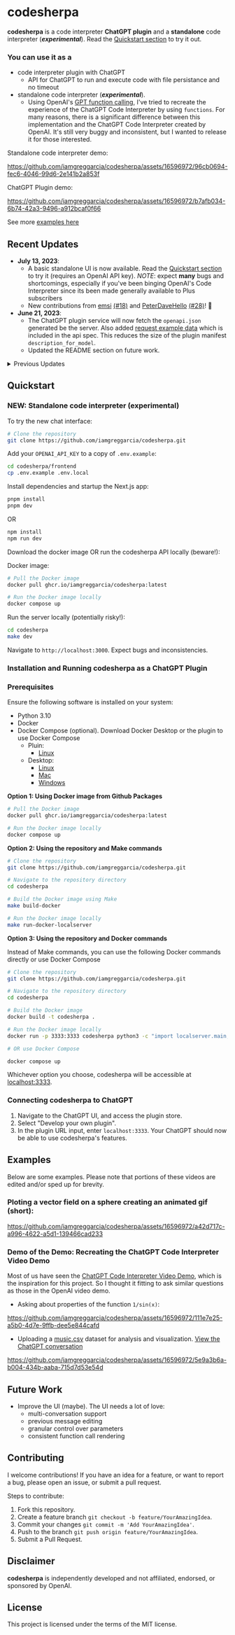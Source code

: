 # codesherpa 

**codesherpa** is a code interpreter **ChatGPT plugin** and a **standalone** code interpreter (_**experimental**_). Read the [Quickstart section](#quickstart) to try it out.

### You can use it as a
 
- code interpreter plugin with ChatGPT
  - API for ChatGPT to run and execute code with file persistance and no timeout 
- standalone code interpreter (_**experimental**_). 
  - Using OpenAI's [GPT function calling](https://platform.openai.com/docs/guides/gpt/function-calling), I've tried to recreate the experience of the ChatGPT Code Interpreter by using `functions`. For many reasons, there is a significant difference between this implementation and the ChatGPT Code Interpreter created by OpenAI. It's still very buggy and inconsistent, but I wanted to release it for those interested.


Standalone code interpreter demo:



https://github.com/iamgreggarcia/codesherpa/assets/16596972/96cb0694-fec6-4046-99d6-2e141b2a853f





ChatGPT Plugin demo:

https://github.com/iamgreggarcia/codesherpa/assets/16596972/b7afb034-6b74-42a3-9496-a912bcaf0f66


See more [examples here](#examples)


## Recent Updates

- **July 13, 2023**: 
  - A basic standalone UI is now available. Read the [Quickstart section](#quickstart) to try it (requires an OpenAI API key). _NOTE_: expect **many** bugs and shortcomings, especially if you've been binging OpenAI's Code Interpreter since its been made generally available to Plus subscribers
  - New contributions from [emsi](https://github.com/emsi) [(#18)]([Title](https://github.com/iamgreggarcia/codesherpa/pull/18)) and [PeterDaveHello](https://github.com/PeterDaveHello) [(#28)](https://github.com/iamgreggarcia/codesherpa/pull/28)! 👏
- **June 21, 2023**: 
    - The ChatGPT plugin service will now fetch the `openapi.json` generated be the server. Also added [request example data](https://fastapi.tiangolo.com/tutorial/schema-extra-example/) which is included in the api spec. This reduces the size of the plugin manifest `description_for_model`.
    - Updated the README section on future work. 
<details>
<summary>Previous Updates</summary>

- **June 18, 2023**: Added `docker-compose.yml`
- **May 31, 2023**: Introduced new file upload interface via `upload.html` and corresponding server endpoint, allowing you to upload files at `localhost:3333/upload` or by telling ChatGPT you want to upload a file or have a file you want to work with: ![upload-demo](https://github.com/iamgreggarcia/codesherpa/assets/16596972/bb1bcadf-7152-44fb-becb-f571094cbf56) Refactored Python code execution using `ast` module for enhanced efficiency. Local server and manifest file updates to support these features. Minor updates to REPL execution, error handling, and code formatting.
- **May 22, 2023**: Refactored README to provide clear and concise instructions for building and running codesherpa.
- **May 20, 2023**: codesherpa now supports multiple programming languages, including Python, C++, and Rust.

</details>

## Quickstart

### NEW: Standalone code interpreter (experimental)

To try the new chat interface:

```bash
# Clone the repository
git clone https://github.com/iamgreggarcia/codesherpa.git
```
Add your `OPENAI_API_KEY` to a copy of `.env.example`:
```bash
cd codesherpa/frontend
cp .env.example .env.local
```

Install dependencies and startup the Next.js app:
```bash
pnpm install
pnpm dev
```
OR

```bash
npm install
npm run dev
```
Download the docker image OR run the codesherpa API locally (beware!):

Docker image:
```bash
# Pull the Docker image
docker pull ghcr.io/iamgreggarcia/codesherpa:latest

# Run the Docker image locally
docker compose up
```

Run the server locally (potentially risky!):
```bash
cd codesherpa
make dev
```

Navigate to `http://localhost:3000`. Expect bugs and inconsistencies.

### Installation and Running codesherpa as a ChatGPT Plugin

### Prerequisites

Ensure the following software is installed on your system:

- Python 3.10
- Docker
- Docker Compose (optional). Download Docker Desktop or the plugin to use Docker Compose
    - Pluin:
      - [Linux](https://docs.docker.com/compose/install/#scenario-two-install-the-compose-plugin)
    - Desktop:
      - [Linux](https://docs.docker.com/desktop/install/linux-install/)
      - [Mac](https://docs.docker.com/desktop/install/mac-install/)
      - [Windows](https://docs.docker.com/desktop/install/windows-install/)


**Option 1: Using Docker image from Github Packages**

```bash
# Pull the Docker image
docker pull ghcr.io/iamgreggarcia/codesherpa:latest

# Run the Docker image locally
docker compose up
```

**Option 2: Using the repository and Make commands**

```bash
# Clone the repository
git clone https://github.com/iamgreggarcia/codesherpa.git

# Navigate to the repository directory
cd codesherpa

# Build the Docker image using Make
make build-docker

# Run the Docker image locally
make run-docker-localserver
```

**Option 3: Using the repository and Docker commands**

Instead of Make commands, you can use the following Docker commands directly or use Docker Compose

```bash
# Clone the repository
git clone https://github.com/iamgreggarcia/codesherpa.git

# Navigate to the repository directory
cd codesherpa

# Build the Docker image
docker build -t codesherpa .

# Run the Docker image locally
docker run -p 3333:3333 codesherpa python3 -c "import localserver.main; localserver.main.start()"

# OR use Docker Compose

docker compose up
```

Whichever option you choose, codesherpa will be accessible at [localhost:3333](http://localhost:3333).

### Connecting codesherpa to ChatGPT

1. Navigate to the ChatGPT UI, and access the plugin store.
2. Select "Develop your own plugin".
3. In the plugin URL input, enter `localhost:3333`. Your ChatGPT should now be able to use codesherpa's features.


## Examples

Below are some examples. Please note that portions of these videos are edited and/or sped up for brevity.

### Ploting a vector field on a sphere creating an animated gif (short):
https://github.com/iamgreggarcia/codesherpa/assets/16596972/a42d717c-a996-4622-a5d1-139466cad233

### Demo of the Demo: Recreating the ChatGPT Code Interpreter Video Demo
Most of us have seen the [ChatGPT Code Interpreter Video Demo](https://openai.com/blog/chatgpt-plugins#code-interpreter), which is the inspiration for this project. So I thought it fitting to ask similar questions as those in the OpenAI video demo.

- Asking about properties of the function `1/sin(x)`:


https://github.com/iamgreggarcia/codesherpa/assets/16596972/111e7e25-a5b0-4d7e-9ffb-dee5e844cafd


- Uploading a [music.csv](https://corgis-edu.github.io/corgis/csv/music/) dataset for analysis and visualization. [View the ChatGPT conversation](https://chat.openai.com/share/ee480269-ee72-4104-a1fa-2f11e881055b)



https://github.com/iamgreggarcia/codesherpa/assets/16596972/5e9a3b6a-b004-434b-aaba-715d7d53e54d


## Future Work
- Improve the UI (maybe). The UI needs a lot of love:
  - multi-conversation support
  - previous message editing
  - granular control over parameters
  - consistent function call rendering

## Contributing

I welcome contributions! If you have an idea for a feature, or want to report a bug, please open an issue, or submit a pull request.

Steps to contribute:

1. Fork this repository.
2. Create a feature branch `git checkout -b feature/YourAmazingIdea`.
3. Commit your changes `git commit -m 'Add YourAmazingIdea'`.
4. Push to the branch `git push origin feature/YourAmazingIdea`.
5. Submit a Pull Request.

## Disclaimer

**codesherpa** is independently developed and not affiliated, endorsed, or sponsored by OpenAI. 

## License

This project is licensed under the terms of the MIT license.
